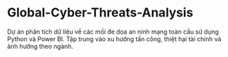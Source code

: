# Global-Cyber-Threats-Analysis
Dự án phân tích dữ liệu về các mối đe dọa an ninh mạng toàn cầu sử dụng Python và Power BI. Tập trung vào xu hướng tấn công, thiệt hại tài chính và ảnh hưởng theo ngành.

